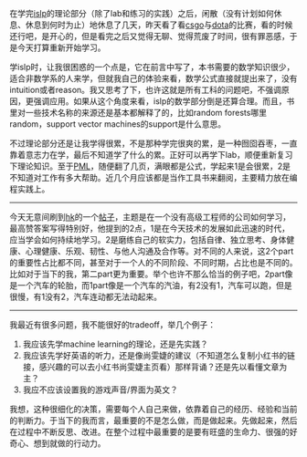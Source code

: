 在学完[islp](https://www.statlearning.com/)的理论部分（除了lab和练习的实践）之后，闲散（没有计划如何休息、休息到何时为止）地休息了几天，昨天看了看[csgo](https://liquipedia.net/counterstrike/Perfect_World/Major/2024/Shanghai)与[dota](https://liquipedia.net/dota2/ESL_One/Bangkok/2024)的比赛，看的时候还行吧，是开心的，但是看完之后又觉得无聊、觉得荒废了时间，很有罪恶感，于是今天打算重新开始学习。

学islp时，让我很困惑的一个点是，它在前言中写了，本书需要的数学知识很少，适合非数学系的人来学，但就我自己的体验来看，数学公式直接就提出来了，没有intuition或者reason。我又思考了下，也许这就是所有工科的问题吧，不强调原因，更强调应用。如果从这个角度来看，islp的数学部分倒是还算合理。而且，书里对一些技术名称的来源还是基本都解释了的，比如random forests哪里random，support vector machines的support是什么意思。

不过理论部分还是让我学得很累，不是那种学完很爽的累，是一种囫囵吞枣，一直靠着意志力在学，最后不知道学了什么的累。正好可以再学下lab，顺便重新复习下理论知识。至于[PML](https://probml.github.io/pml-book/book1.html)，随便翻了几页，满眼都是公式，学起来1是会很累，2是不知道对工作有多大帮助。近几个月应该都是当作工具书来翻阅，主要精力放在编程实践上。

----------------

今天无意间刷到[hk](https://news.ycombinator.com/news)的一个[帖子](https://news.ycombinator.com/item?id=42289955)，主题是在一个没有高级工程师的公司如何学习，最高赞答案写得特别好，他提到的2点，1是在今天技术的发展如此迅速的时代，应当学会如何持续地学习。2是磨练自己的软实力，包括自律、独立思考、身体健康、心理健康、乐观、韧性、与他人沟通及合作等。对不同的人来说，这2个part的重要性占比都不同，甚至对于一个人的不同阶段、不同时期，占比也是不同的。比如对于当下的我，第二part更为重要。举个也许不那么恰当的例子吧，2part像是一个汽车的轮胎，而1part像是一个汽车的汽油，有2没有1，汽车可以跑，但是很慢，有1没有2，汽车连动都无法动起来。

----------------------

我最近有很多问题，我不能很好的tradeoff，举几个例子：

1. 我应该先学machine learning的理论，还是先实践？
2. 我应该先学好英语的听力，还是像尚雯婕的建议（不知道怎么复制小红书的链接，感兴趣的可以去小红书尚雯婕主页看）那样背诵？还是先以看懂文章为主？
3. 我应不应该设置我的游戏声音/界面为英文？

我想，这种很细化的决策，需要每个人自己来做，依靠着自己的经历、经验和当前的判断力。于当下的我而言，最重要的不是怎么做，而是做起来。先做起来，然后在过程中不断反思、改进。在整个过程中最重要的是要有旺盛的生命力、很强的好奇心、想到就做的行动力。



